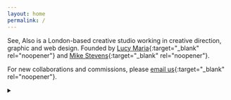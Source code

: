 ```yaml
---
layout: home
permalink: /
---
```

See, Also is a London-based creative studio working in creative direction, graphic and web design.
Founded by [Lucy Maria](http://lucymaria.co.uk/){:target="_blank" rel="noopener"} and [Mike Stevens](https://www.mikestevens.co.uk/){:target="_blank" rel="noopener"}.

For new collaborations and commissions, please [email us](mailto:studio@see-also.com){:target="_blank" rel="noopener"}.

<details class="details details--oneway" markdown="1"><summary></summary><div class="details__content" markdown="1">

Initially meeting during a Graphic Design MA at Central Saint Martins and bonding over,… lorem ipsum dolor sit amet, consectetur adipiscing elit, sed do eiusmod tempor incididunt ut labore et dolore magna aliqua.

Frustrated by the lack of projects that weren’t really integrated with ideas of digital design and creativity, we first set on creating playful digital experiments … lorem ipsum dolor sit amet, consectetur adipiscing elit, sed do eiusmod tempor incididunt ut labore et dolore magna aliqua.

What we are most excited by–and what we set out to create–is creative design that aids (and is created around) communication of a message, work, project; rather than generic design that’s merely a container for the information (no generic template-led websites here). 

We have worked with many organisations in the creative, educational and research industries and … where our creative websites are … something about accessibility ? … lorem ipsum dolor sit amet, consectetur adipiscing elit, sed do eiusmod tempor incididunt ut labore et dolore magna aliqua.

</div></details>
